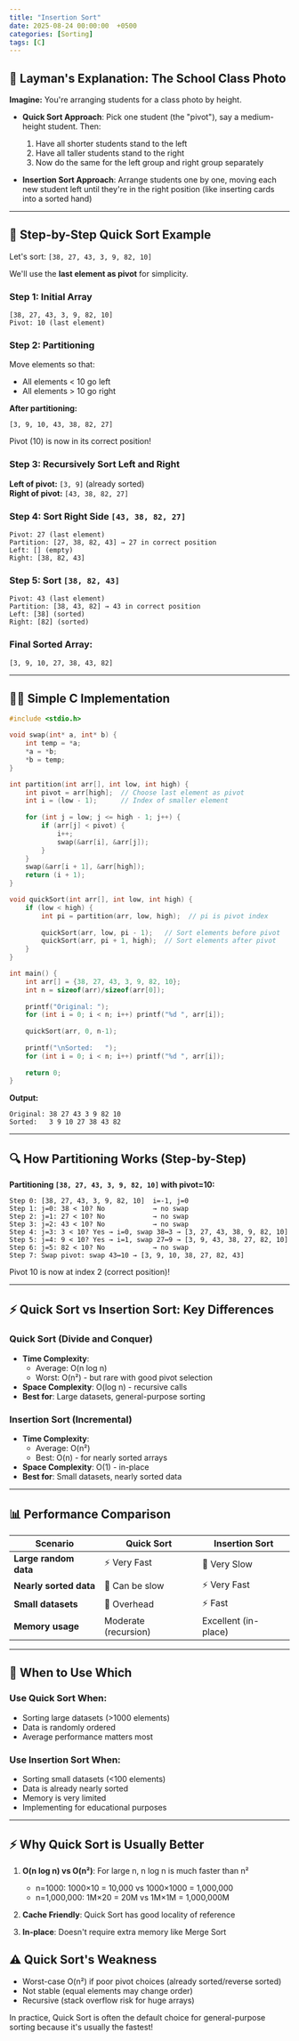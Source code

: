 ```yaml
---
title: "Insertion Sort"
date: 2025-08-24 00:00:00  +0500
categories: [Sorting]
tags: [C]
---
```


## **🧠 Layman's Explanation: The School Class Photo**

**Imagine:** You're arranging students for a class photo by height.

- **Quick Sort Approach**: Pick one student (the "pivot"), say a medium-height student. Then:
  1. Have all shorter students stand to the left
  2. Have all taller students stand to the right  
  3. Now do the same for the left group and right group separately

- **Insertion Sort Approach**: Arrange students one by one, moving each new student left until they're in the right position (like inserting cards into a sorted hand)

---

## **📝 Step-by-Step Quick Sort Example**

Let's sort: `[38, 27, 43, 3, 9, 82, 10]`

We'll use the **last element as pivot** for simplicity.

### **Step 1: Initial Array**
```
[38, 27, 43, 3, 9, 82, 10]
Pivot: 10 (last element)
```

### **Step 2: Partitioning**
Move elements so that:
- All elements < 10 go left
- All elements > 10 go right

**After partitioning:**
```
[3, 9, 10, 43, 38, 82, 27]
```
Pivot (10) is now in its correct position!

### **Step 3: Recursively Sort Left and Right**
**Left of pivot:** `[3, 9]` (already sorted)  
**Right of pivot:** `[43, 38, 82, 27]`

### **Step 4: Sort Right Side `[43, 38, 82, 27]`**
```
Pivot: 27 (last element)
Partition: [27, 38, 82, 43] → 27 in correct position
Left: [] (empty)
Right: [38, 82, 43]
```

### **Step 5: Sort `[38, 82, 43]`**
```
Pivot: 43 (last element)  
Partition: [38, 43, 82] → 43 in correct position
Left: [38] (sorted)
Right: [82] (sorted)
```

### **Final Sorted Array:**
```
[3, 9, 10, 27, 38, 43, 82]
```

---

## **👨‍💻 Simple C Implementation**

```c
#include <stdio.h>

void swap(int* a, int* b) {
    int temp = *a;
    *a = *b;
    *b = temp;
}

int partition(int arr[], int low, int high) {
    int pivot = arr[high];  // Choose last element as pivot
    int i = (low - 1);      // Index of smaller element
    
    for (int j = low; j <= high - 1; j++) {
        if (arr[j] < pivot) {
            i++;
            swap(&arr[i], &arr[j]);
        }
    }
    swap(&arr[i + 1], &arr[high]);
    return (i + 1);
}

void quickSort(int arr[], int low, int high) {
    if (low < high) {
        int pi = partition(arr, low, high);  // pi is pivot index
        
        quickSort(arr, low, pi - 1);   // Sort elements before pivot
        quickSort(arr, pi + 1, high);  // Sort elements after pivot
    }
}

int main() {
    int arr[] = {38, 27, 43, 3, 9, 82, 10};
    int n = sizeof(arr)/sizeof(arr[0]);
    
    printf("Original: ");
    for (int i = 0; i < n; i++) printf("%d ", arr[i]);
    
    quickSort(arr, 0, n-1);
    
    printf("\nSorted:   ");
    for (int i = 0; i < n; i++) printf("%d ", arr[i]);
    
    return 0;
}
```

**Output:**
```
Original: 38 27 43 3 9 82 10 
Sorted:   3 9 10 27 38 43 82 
```

---

## **🔍 How Partitioning Works (Step-by-Step)**

**Partitioning `[38, 27, 43, 3, 9, 82, 10]` with pivot=10:**

```
Step 0: [38, 27, 43, 3, 9, 82, 10]  i=-1, j=0
Step 1: j=0: 38 < 10? No            → no swap
Step 2: j=1: 27 < 10? No            → no swap  
Step 3: j=2: 43 < 10? No            → no swap
Step 4: j=3: 3 < 10? Yes → i=0, swap 38↔3 → [3, 27, 43, 38, 9, 82, 10]
Step 5: j=4: 9 < 10? Yes → i=1, swap 27↔9 → [3, 9, 43, 38, 27, 82, 10]
Step 6: j=5: 82 < 10? No            → no swap
Step 7: Swap pivot: swap 43↔10 → [3, 9, 10, 38, 27, 82, 43]
```

Pivot 10 is now at index 2 (correct position)!

---

## **⚡ Quick Sort vs Insertion Sort: Key Differences**

### **Quick Sort (Divide and Conquer)**
- **Time Complexity**: 
  - Average: O(n log n)
  - Worst: O(n²) - but rare with good pivot selection
- **Space Complexity**: O(log n) - recursive calls
- **Best for**: Large datasets, general-purpose sorting

### **Insertion Sort (Incremental)**
- **Time Complexity**:
  - Average: O(n²)
  - Best: O(n) - for nearly sorted arrays
- **Space Complexity**: O(1) - in-place
- **Best for**: Small datasets, nearly sorted data

---

## **📊 Performance Comparison**

| Scenario | Quick Sort | Insertion Sort |
|----------|------------|----------------|
| **Large random data** | ⚡ Very Fast | 🐌 Very Slow |
| **Nearly sorted data** | 🐌 Can be slow | ⚡ Very Fast |
| **Small datasets** | 🐌 Overhead | ⚡ Fast |
| **Memory usage** | Moderate (recursion) | Excellent (in-place) |

---

## **🎯 When to Use Which**

### **Use Quick Sort When:**
- Sorting large datasets (>1000 elements)
- Data is randomly ordered
- Average performance matters most

### **Use Insertion Sort When:**
- Sorting small datasets (<100 elements)
- Data is already nearly sorted
- Memory is very limited
- Implementing for educational purposes

---

## **⚡ Why Quick Sort is Usually Better**

1. **O(n log n) vs O(n²)**: For large n, n log n is much faster than n²
   - n=1000: 1000×10 = 10,000 vs 1000×1000 = 1,000,000
   - n=1,000,000: 1M×20 = 20M vs 1M×1M = 1,000,000M

2. **Cache Friendly**: Quick Sort has good locality of reference

3. **In-place**: Doesn't require extra memory like Merge Sort

## **⚠️ Quick Sort's Weakness**
- Worst-case O(n²) if poor pivot choices (already sorted/reverse sorted)
- Not stable (equal elements may change order)
- Recursive (stack overflow risk for huge arrays)

In practice, Quick Sort is often the default choice for general-purpose sorting because it's usually the fastest!
